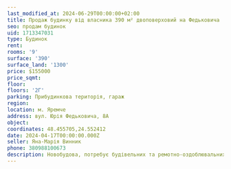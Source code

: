 ```yaml
---
last_modified_at: 2024-06-29T00:00:00+02:00
title: Продаж будинку від власника 390 м² двоповерховий на Федьковича
seo: продам будинок
uid: 1713347031
type: Будинок
rent:
rooms: '9'
surface: '390'
surface_land: '1300'
price: $155000
price_sqmt:
floor:
floors: '2Г'
parking: Прибудинкова територія, гараж
region:
location: м. Яремче
address: вул. Юрія Федьковича, 8А
object:
coordinates: 48.455705,24.552412
date: 2024-04-17T00:00:00.000Z
seller: Яна-Марія Винник
phone: 380988100673
description: Новобудова, потребує будівельних та ремотно-оздоблювальних робіт
---
```

